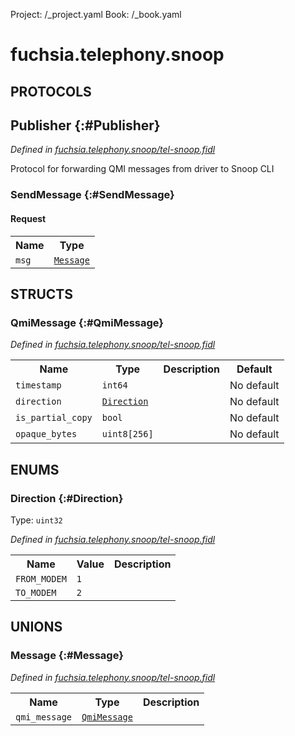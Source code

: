 Project: /_project.yaml
Book: /_book.yaml

# fuchsia.telephony.snoop


## **PROTOCOLS**

## Publisher {:#Publisher}
*Defined in [fuchsia.telephony.snoop/tel-snoop.fidl](https://fuchsia.googlesource.com/fuchsia/+/master/zircon/system/fidl/fuchsia-telephony-snoop/tel-snoop.fidl#27)*

 Protocol for forwarding QMI messages from driver to Snoop CLI

### SendMessage {:#SendMessage}


#### Request
<table>
    <tr><th>Name</th><th>Type</th></tr>
    <tr>
            <td><code>msg</code></td>
            <td>
                <code><a class='link' href='#Message'>Message</a></code>
            </td>
        </tr></table>





## **STRUCTS**

### QmiMessage {:#QmiMessage}
*Defined in [fuchsia.telephony.snoop/tel-snoop.fidl](https://fuchsia.googlesource.com/fuchsia/+/master/zircon/system/fidl/fuchsia-telephony-snoop/tel-snoop.fidl#14)*





<table>
    <tr><th>Name</th><th>Type</th><th>Description</th><th>Default</th></tr><tr>
            <td><code>timestamp</code></td>
            <td>
                <code>int64</code>
            </td>
            <td></td>
            <td>No default</td>
        </tr><tr>
            <td><code>direction</code></td>
            <td>
                <code><a class='link' href='#Direction'>Direction</a></code>
            </td>
            <td></td>
            <td>No default</td>
        </tr><tr>
            <td><code>is_partial_copy</code></td>
            <td>
                <code>bool</code>
            </td>
            <td></td>
            <td>No default</td>
        </tr><tr>
            <td><code>opaque_bytes</code></td>
            <td>
                <code>uint8[256]</code>
            </td>
            <td></td>
            <td>No default</td>
        </tr>
</table>



## **ENUMS**

### Direction {:#Direction}
Type: <code>uint32</code>

*Defined in [fuchsia.telephony.snoop/tel-snoop.fidl](https://fuchsia.googlesource.com/fuchsia/+/master/zircon/system/fidl/fuchsia-telephony-snoop/tel-snoop.fidl#9)*



<table>
    <tr><th>Name</th><th>Value</th><th>Description</th></tr><tr>
            <td><code>FROM_MODEM</code></td>
            <td><code>1</code></td>
            <td></td>
        </tr><tr>
            <td><code>TO_MODEM</code></td>
            <td><code>2</code></td>
            <td></td>
        </tr></table>





## **UNIONS**

### Message {:#Message}
*Defined in [fuchsia.telephony.snoop/tel-snoop.fidl](https://fuchsia.googlesource.com/fuchsia/+/master/zircon/system/fidl/fuchsia-telephony-snoop/tel-snoop.fidl#22)*


<table>
    <tr><th>Name</th><th>Type</th><th>Description</th></tr><tr>
            <td><code>qmi_message</code></td>
            <td>
                <code><a class='link' href='#QmiMessage'>QmiMessage</a></code>
            </td>
            <td></td>
        </tr></table>







